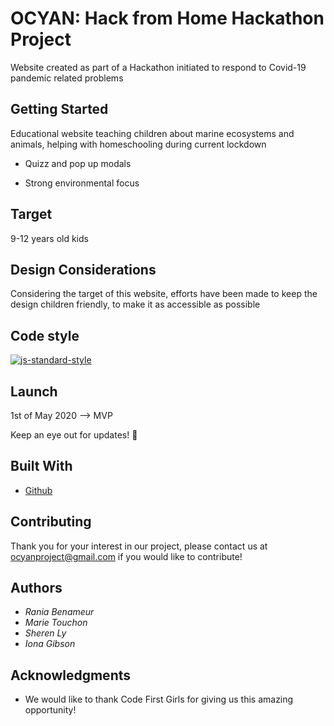 # OCYAN: Hack from Home Hackathon Project

Website created as part of a Hackathon initiated to respond to Covid-19 pandemic related problems 

## Getting Started

Educational website teaching children about marine ecosystems and animals, helping with homeschooling during current lockdown

* Quizz and pop up modals

* Strong environmental focus

## Target

9-12 years old kids 

## Design Considerations

Considering the target of this website, efforts have been made to keep the design children friendly, to make it as accessible as possible 

## Code style

[![js-standard-style](https://img.shields.io/badge/code%20style-standard-brightgreen.svg?style=flat)](https://github.com/feross/standard)

## Launch

1st of May 2020 --> MVP 

Keep an eye out for updates! 👀

## Built With

* [Github](https://github.com/) 

## Contributing 

Thank you for your interest in our project, please contact us at ocyanproject@gmail.com if you would like to contribute! 

## Authors

* *Rania Benameur* 
* *Marie Touchon*
* *Sheren Ly*
* *Iona Gibson*

## Acknowledgments

* We would like to thank Code First Girls for giving us this amazing opportunity!
